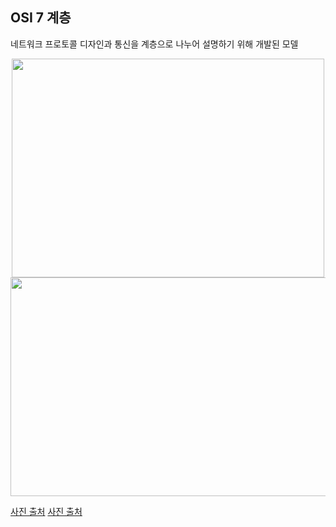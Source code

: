 ## OSI 7 계층
네트워크 프로토콜 디자인과 통신을 계층으로 나누어 설명하기 위해 개발된 모델 <br>

<p align="center"><img src="https://user-images.githubusercontent.com/66112716/158007750-885db3a9-6df4-46c0-bc12-f496dce7e9d9.png" width="500" height="350">
<img src="https://user-images.githubusercontent.com/66112716/158007790-1ed8ac3e-2e5c-4376-b938-2efe15cc8935.png" width="600" height="350"><p>

[사진 출처](https://security-nanglam.tistory.com/229) [사진 출처](https://velog.io/@dyllis/OSI-7%EA%B3%84%EC%B8%B5-%EC%A0%95%EB%A6%AC)